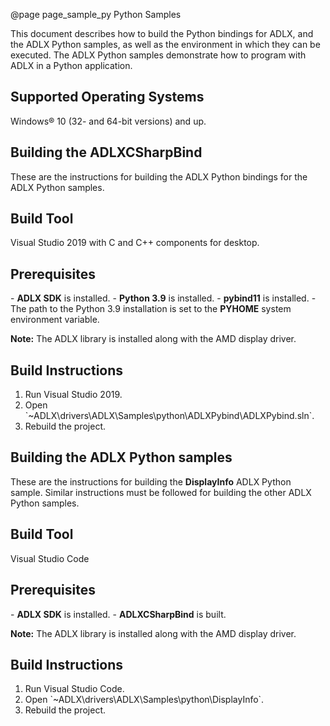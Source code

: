 @page page_sample_py Python Samples

<!--
# Copyright (c) 2021 - 2025 Advanced Micro Devices, Inc. All rights reserved.
#
#-------------------------------------------------------------------------------------------------
-->
This document describes how to build the Python bindings for ADLX, and the ADLX Python samples, as well as the environment in which they can be executed. The ADLX Python samples demonstrate how to program with ADLX in a Python application.

<h2>Supported Operating Systems</h2>
Windows® 10 (32- and 64-bit versions) and up.

<h2>Building the ADLXCSharpBind</h2>
These are the instructions for building the ADLX Python bindings for the ADLX Python samples.

<h2>Build Tool</h2>
Visual Studio 2019 with C and C++ components for desktop.

<h2>Prerequisites</h2>
- <b>ADLX SDK</b> is installed.
- <b>Python 3.9</b> is installed.
- <b>pybind11</b> is installed.
- The path to the Python 3.9 installation is set to the <b>PYHOME</b> system environment variable.

<b>Note:</b> The ADLX library is installed along with the AMD display driver.

<h2>Build Instructions</h2>
<ol>
    <li> Run Visual Studio 2019. </li>
    <li> Open `~ADLX\drivers\ADLX\Samples\python\ADLXPybind\ADLXPybind.sln`.</li>
    <li> Rebuild the project.</li>
</ol>

<h2>Building the ADLX Python samples</h2>
These are the instructions for building the <b>DisplayInfo</b> ADLX Python sample. 
Similar instructions must be followed for building the other ADLX Python samples.

<h2>Build Tool</h2>
Visual Studio Code

<h2>Prerequisites</h2>
- <b>ADLX SDK</b> is installed.
- <b>ADLXCSharpBind</b> is built.

<b>Note:</b> The ADLX library is installed along with the AMD display driver.

<h2>Build Instructions</h2>
<ol>
    <li> Run Visual Studio Code. </li>
    <li> Open `~ADLX\drivers\ADLX\Samples\python\DisplayInfo`. </li>
    <li> Rebuild the project.</li>
</ol>

